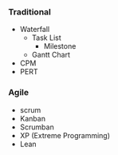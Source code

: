 ### Traditional 
   -  Waterfall
      + Task List
          - Milestone
      + Gantt Chart
   -  CPM
   -  PERT

### Agile
   - scrum
   - Kanban
   - Scrumban
   - XP (Extreme Programming)
   - Lean


